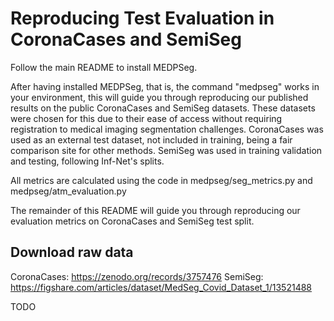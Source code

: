 # Reproducing Test Evaluation in CoronaCases and SemiSeg

Follow the main README to install MEDPSeg.

After having installed MEDPSeg, that is, the command "medpseg" works in your environment, this will guide you through reproducing our published results on the public CoronaCases and SemiSeg datasets. These datasets were chosen for this due to their ease of access without requiring registration to medical imaging segmentation challenges. CoronaCases was used as an external test dataset, not included in training, being a fair comparison site for other methods. SemiSeg was used in training validation and testing, following Inf-Net's splits. 

All metrics are calculated using the code in medpseg/seg_metrics.py and medpseg/atm_evaluation.py

The remainder of this README will guide you through reproducing our evaluation metrics on CoronaCases and SemiSeg test split.

## Download raw data

CoronaCases: https://zenodo.org/records/3757476
SemiSeg: https://figshare.com/articles/dataset/MedSeg_Covid_Dataset_1/13521488

TODO

